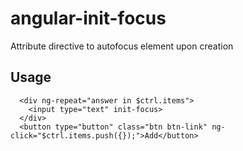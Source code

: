 # angular-init-focus
Attribute directive to autofocus element upon creation

## Usage

```
  <div ng-repeat="answer in $ctrl.items">
    <input type="text" init-focus>
  </div>
  <button type="button" class="btn btn-link" ng-click="$ctrl.items.push({});">Add</button>
```
